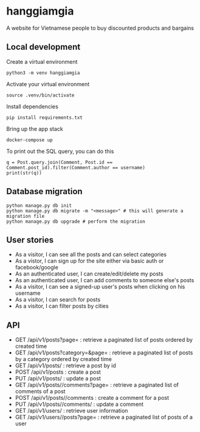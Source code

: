 # hanggiamgia

A website for Vietnamese people to buy discounted products and bargains

## Local development
Create a virtual environment
```
python3 -m venv hanggiamgia
```

Activate your virtual environment
```
source .venv/bin/activate
```

Install dependencies
```
pip install requirements.txt
```

Bring up the app stack
```
docker-compose up
```

To print out the SQL query, you can do this
```
q = Post.query.join(Comment, Post.id == Comment.post_id).filter(Comment.author == username)
print(str(q))
```

## Database migration
```
python manage.py db init
python manage.py db migrate -m "<message>" # this will generate a migration file
python manage.py db upgrade # perform the migration
```

## User stories
* As a visitor, I can see all the posts and can select categories
* As a vistor, I can sign up for the site either via basic auth or facebook/google
* As an authenticated user, I can create/edit/delete my posts
* As an authenticated user, I can add comments to someone else's posts
* As a visitor, I can see a signed-up user's posts when clicking on his username
* As a visitor, I can search for posts
* As a visitor, I can filter posts by cities

## API
* GET /api/v1/posts?page=<number> : retrieve a paginated list of posts ordered by created time
* GET /api/v1/posts?category=<string>&page=<number> : retrieve a paginated list of posts by a category ordered by created time
* GET /api/v1/posts/<id> : retrieve a post by id
* POST /api/v1/posts : create a post
* PUT /api/v1/posts/<id> : update a post
* GET /api/v1/posts/<id>/comments?page=<number> : retrieve a paginated list of comments of a post
* POST /api/v1/posts/<id>/comments : create a comment for a post
* PUT /api/v1/posts/<id>/comments/<id> : update a comment
* GET /api/v1/users/<username> : retrieve user information
* GET /api/v1/users/<username>/posts?page=<number> : retrieve a paginated list of posts of a user


